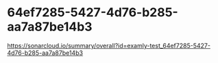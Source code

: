 # 64ef7285-5427-4d76-b285-aa7a87be14b3
https://sonarcloud.io/summary/overall?id=examly-test_64ef7285-5427-4d76-b285-aa7a87be14b3
